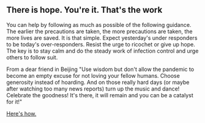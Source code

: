 ## There is hope. You're it. That's the work

You can help by following as much as possible of the following guidance. The earlier the precautions are taken, the more precautions are taken, the more lives are saved. It is that simple. Expect yesterday's under responders to be today's over-responders. Resist the urge to ricochet or give up hope. The key is to stay calm and do the steady work of infection control and urge others to follow suit.

From a dear friend in Beijing "Use wisdom but don't allow the pandemic to become an empty excuse for not loving your fellow humans. Choose generosity instead of hoarding. And on those really hard days (or maybe after watching too many news reports) turn up the music and dance! Celebrate the goodness! It's there, it will remain and you can be a catalyst for it!"

[Here's how.](/act-and-prepare/)
